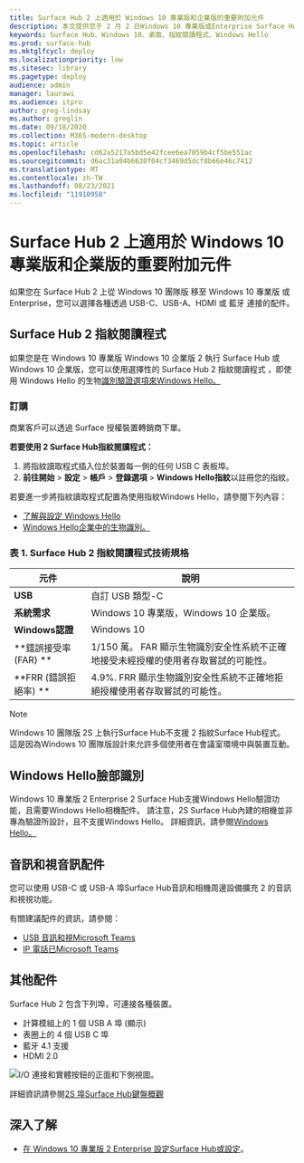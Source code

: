 ```yaml
---
title: Surface Hub 2 上適用於 Windows 10 專業版和企業版的重要附加元件
description: 本文提供您于 2 月 2 日Windows 10 專業版或Enterprise Surface Hub配件的資訊。
keywords: Surface Hub、Windows 10、桌面、指紋閱讀程式、Windows Hello
ms.prod: surface-hub
ms.mktglfcycl: deploy
ms.localizationpriority: low
ms.sitesec: library
ms.pagetype: deploy
audience: admin
manager: laurawi
ms.audience: itpro
author: greg-lindsay
ms.author: greglin
ms.date: 09/18/2020
ms.collection: M365-modern-desktop
ms.topic: article
ms.openlocfilehash: cd62a5217a5bd5e42fcee6ea7059b4cf5be551ac
ms.sourcegitcommit: d6ac31a94b6630f04cf3469d5dcf8b66e46c7412
ms.translationtype: MT
ms.contentlocale: zh-TW
ms.lasthandoff: 08/23/2021
ms.locfileid: "11910958"
---
```

# <a name="essential-add-ons-for-windows-10-pro-and-enterprise-on-surface-hub-2"></a>Surface Hub 2 上適用於 Windows 10 專業版和企業版的重要附加元件

如果您在 Surface Hub 2 上從 Windows 10 團隊版 移至 Windows 10 專業版 或 Enterprise，您可以選擇各種透過 USB-C、USB-A、HDMI 或 藍牙 連接的配件。 

## <a name="surface-hub-2-fingerprint-reader"></a>Surface Hub 2 指紋閱讀程式

如果您是在 Windows 10 專業版 Windows 10 企業版 2 執行 Surface Hub 或 Windows 10 企業版，您可以使用選擇性的 Surface Hub 2 指紋閱讀程式 ，即使用 Windows Hello 的生物[識別驗證選項來Windows Hello。](https://docs.microsoft.com/windows-hardware/design/device-experiences/windows-hello)

### <a name="ordering"></a>訂購

商業客戶可以透過 Surface 授權裝置轉銷商下單。

**若要使用 2 Surface Hub指紋閱讀程式：**

1. 將指紋讀取程式插入位於裝置每一側的任何 USB C 表板埠。
2. **前往開始**  > **設定**  > **帳戶**  > **登錄選項**  > **Windows Hello指紋**以註冊您的指紋。

若要進一步將指紋讀取程式配置為使用指紋Windows Hello，請參閱下列內容：

- [了解與設定 Windows Hello](https://support.microsoft.com/help/4028017/windows-learn-about-windows-hello-and-set-it-up)
- [Windows Hello企業中的生物識別。](https://docs.microsoft.com/windows/security/identity-protection/hello-for-business/hello-biometrics-in-enterprise)

  
### <a name="table-1-surface-hub-2-fingerprint-reader-tech-specs"></a>表 1. Surface Hub 2 指紋閱讀程式技術規格


| 元件                       | 說明                                                                                                                          |
| ------------------------------- | ------------------------------------------------------------------------------------------------------------------------------------ |
| **USB**                         | 自訂 USB 類型-C                                                                                                           |
| **系統需求**          | Windows 10 專業版，Windows 10 企業版。                                                                                               |
| **Windows認證**       | Windows 10                                                                                                                           |
| **錯誤接受率 (FAR) ** | 1/150 萬。 FAR 顯示生物識別安全性系統不正確地接受未經授權的使用者存取嘗試的可能性。 |
| **FRR (錯誤拒絕率) ** | 4.9%. FRR 顯示生物識別安全性系統不正確地拒絕授權使用者存取嘗試的可能性。 |


> [!NOTE]
> Windows 10 團隊版 2S 上執行Surface Hub不支援 2 指紋Surface Hub程式。 這是因為Windows 10 團隊版設計來允許多個使用者在會議室環境中與裝置互動。 
 
## <a name="windows-hello-face-recognition"></a>Windows Hello臉部識別

Windows 10 專業版 2 Enterprise 2 Surface Hub支援Windows Hello驗證功能，且需要Windows Hello相機配件。 請注意，2S Surface Hub內建的相機並非專為驗證所設計，且不支援Windows Hello。 詳細資訊，請參閱[Windows Hello。](https://docs.microsoft.com/windows-hardware/design/device-experiences/windows-hello)


## <a name="audio-and-video-accessories"></a>音訊和視音訊配件

您可以使用 USB-C 或 USB-A 埠Surface Hub音訊和相機周邊設備擴充 2 的音訊和視視功能。

有關建議配件的資訊，請參閱：

- [USB 音訊和視Microsoft Teams](https://docs.microsoft.com/microsoftteams/devices/usb-devices)
- [IP 電話已Microsoft Teams](https://docs.microsoft.com/microsoftteams/devices/teams-ip-phones)



## <a name="other-accessories"></a>其他配件
Surface Hub 2 包含下列埠，可連接各種裝置。 

- 計算模組上的 1 個 USB A 埠 (顯示) 
- 表圈上的 4 個 USB C 埠
- 藍牙 4.1 支援
- HDMI 2.0

 ![I/O 連接和實體按鈕的正面和下側視圖。](images/hub2s-schematic.png)

詳細資訊請參閱[2S 埠Surface Hub鍵盤概觀](surface-hub-2s-port-keypad-overview.md)


## <a name="learn-more"></a>深入了解

- [在 Windows 10 專業版 2 Enterprise 設定Surface Hub或設定](surface-hub-2-post-install.md)。
